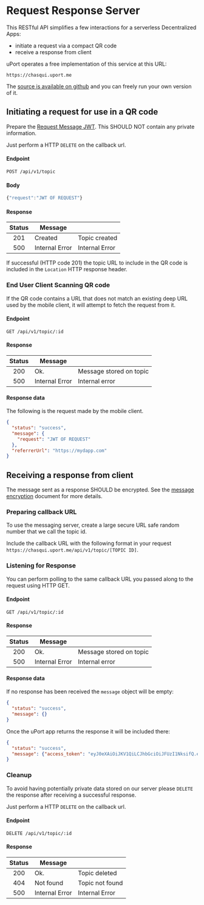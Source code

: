 # Request Response Server

This RESTful API simplifies a few interactions for a serverless Decentralized Apps:

- initiate a request via a compact QR code
- receive a response from client

uPort operates a free implementation of this service at this URL:

`https://chasqui.uport.me`

The [source is available on github](https://github.com/uport-project/chasqui) and you can freely run your own version of it.

## Initiating a request for use in a QR code

Prepare the [Request Message JWT](/messages/index.md). This SHOULD NOT contain any private information.

Just perform a HTTP `DELETE` on the callback url.

#### Endpoint

`POST /api/v1/topic`

#### Body

```js
{"request":"JWT OF REQUEST"}
```

#### Response

| Status |     Message    |                                            |
|:------:|----------------|--------------------------------------------|
| 201    | Created        | Topic created                              |
| 500    | Internal Error | Internal Error                             |

If successful (HTTP code 201) the topic URL to include in the QR code is included in the `Location` HTTP response header.

### End User Client Scanning QR code

If the QR code contains a URL that does not match an existing deep URL used by the mobile client, it will attempt to fetch the request from it.

#### Endpoint

`GET /api/v1/topic/:id`

#### Response

| Status |     Message    |                               |
|:------:|----------------|-------------------------------|
| 200    | Ok.            | Message stored on topic <id>  |
| 500    | Internal Error | Internal error                |

#### Response data

The following is the request made by the mobile client.

```json
{
  "status": "success",
  "message": {
    "request": "JWT OF REQUEST"
  },
  "referrerUrl": "https://mydapp.com"
}
```

## Receiving a response from client

The message sent as a response SHOULD be encrypted. See the [message encryption](/messages/encrypted.md) document for more details.

### Preparing callback URL

To use the messaging server, create a large secure URL safe random number that we call the topic id.

Include the callback URL with the following format in your request `https://chasqui.uport.me/api/v1/topic/[TOPIC ID]`.

### Listening for Response

You can perform polling to the same callback URL you passed along to the request using HTTP GET.

#### Endpoint

`GET /api/v1/topic/:id`

#### Response

| Status |     Message    |                               |
|:------:|----------------|-------------------------------|
| 200    | Ok.            | Message stored on topic <id>  |
| 500    | Internal Error | Internal error                |

#### Response data

If no response has been received the `message` object will be empty:

```json
{
  "status": "success",
  "message": {}
}
```

Once the uPort app returns the response it will be included there:

```json
{
  "status": "success",
  "message": {"access_token": "eyJ0eXAiOiJKV1QiLCJhbGciOiJFUzI1NksifQ.eyJp..."}
}
```

### Cleanup

To avoid having potentially private data stored on our server please `DELETE` the response after receiving a successful response.

Just perform a HTTP `DELETE` on the callback url.

#### Endpoint

`DELETE /api/v1/topic/:id`

#### Response

| Status |     Message    |                                            |
|:------:|----------------|--------------------------------------------|
| 200    | Ok.            | Topic deleted                              |
| 404    | Not found      | Topic not found                            |
| 500    | Internal Error | Internal Error                             |
